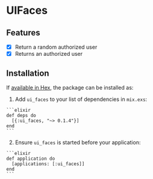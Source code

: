 # UIFaces

## Features

- [x] Return a random authorized user
- [x] Returns an authorized user

## Installation

If [available in Hex](https://hex.pm/docs/publish), the package can be installed as:

  1. Add `ui_faces` to your list of dependencies in `mix.exs`:

    ```elixir
    def deps do
      [{:ui_faces, "~> 0.1.4"}]
    end
    ```

  2. Ensure `ui_faces` is started before your application:

    ```elixir
    def application do
      [applications: [:ui_faces]]
    end
    ```

